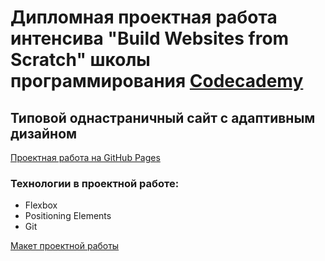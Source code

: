 # Дипломная проектная работа интенсива "Build Websites from Scratch" школы программирования [Codecademy](https://www.codecademy.com/) 

## Типовой однастраничный сайт с адаптивным дизайном 

[Проектная работа на GitHub Pages](https://melnikovaleksei.github.io/Colmar-Academy/index.html) 

### Технологии в проектной работе: 
* Flexbox 
* Positioning Elements 
* Git 

[Макет проектной работы](https://github.com/MelnikovAleksei/Colmar-Academy/blob/master/resources/wireframes/colmar-academy-spec.png) 


